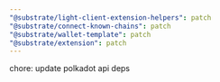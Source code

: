 ```yaml
---
"@substrate/light-client-extension-helpers": patch
"@substrate/connect-known-chains": patch
"@substrate/wallet-template": patch
"@substrate/extension": patch
---
```


chore: update polkadot api deps
